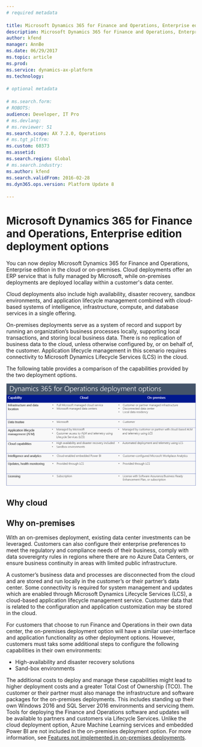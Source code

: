 ```yaml
---
# required metadata

title: Microsoft Dynamics 365 for Finance and Operations, Enterprise edition deployment options 
description: Microsoft Dynamics 365 for Finance and Operations, Enterprise edition now supports running business processes in the cloud or on-premises. This topic provides information about the different deployment options. 
author: kfend
manager: AnnBe
ms.date: 06/29/2017
ms.topic: article
ms.prod: 
ms.service: dynamics-ax-platform
ms.technology: 

# optional metadata

# ms.search.form: 
# ROBOTS: 
audience: Developer, IT Pro
# ms.devlang: 
# ms.reviewer: 51
ms.search.scope: AX 7.2.0, Operations
# ms.tgt_pltfrm: 
ms.custom: 60373
ms.assetid: 
ms.search.region: Global
# ms.search.industry: 
ms.author: kfend
ms.search.validFrom: 2016-02-28
ms.dyn365.ops.version: Platform Update 8

---
```

# Microsoft Dynamics 365 for Finance and Operations, Enterprise edition deployment options
You can now deploy Microsoft Dynamics 365 for Finance and Operations, Enterprise edition in the cloud or on-premises. Cloud deployments offer an ERP service that is fully managed by Microsoft, while on-premises deployments are deployed locallay within a customer's data center. 

Cloud deployments also include high availability, disaster recovery, sandbox environments, and application lifecycle management combined with cloud-based systems of intelligence, infrastructure, compute, and database services in a single offering. 

On-premises deployments serve as a system of record and support by running an organization’s business processes locally, supporting local transactions, and storing local business data. There is no replication of business data to the cloud, unless otherwise configured by, or on behalf of, the customer. Application lifecycle management in this scenario requires connectivity to Microsoft Dynamics Lifecycle Services (LCS) in the cloud. 

The following table provides a comparison of the capabilities provided by the two deployment options.

[![Deployment options table](./media/deployment-options.PNG)](./media/deployment-options.PNG)


## Why cloud


## Why on-premises
With an on-premises deployment, existing data center investments can be leveraged. Customers can also configure their enterprise preferences to meet the regulatory and compliance needs of their business, comply with data sovereignty rules in regions where there are no Azure Data Centers, or ensure business continuity in areas with limited public infrastructure. 

A customer’s business data and processes are disconnected from the cloud and are stored and run locally in the customer’s or their partner’s data center. Some connectivity is required for system management and updates which are enabled through Microsoft Dynamics Lifecycle Services (LCS), a cloud-based application lifecycle management service. Customer data that is related to the configuration and application customization may be stored in the cloud. 

For customers that choose to run Finance and Operations in their own data center, the on-premises deployment option will have a similar user-interface and application functionality as other deployment options. However, customers must taks some additional steps to configure the following capabilities in their own environments:

- High-availability and disaster recovery solutions 
- Sand-box environments

The additional costs to deploy and manage these capabilities might lead to higher deployment costs and a greater Total Cost of Ownership (TCO). The customer or their partner must also manage the infrastructure and software packages for the on-premises deployments. This includes standing up their own Windows 2016 and SQL Server 2016 environments and servicing them. Tools for deploying the Finance and Operations software and updates will be available to partners and customers via Lifecycle Services. Unlike the cloud deployment option, Azure Machine Learning services and embedded Power BI are not included in the on-premises deployment option. 
For more information, see [Features not implemented in on-premises deployments](../get-started/features-not-implemented-on-prem.md).

